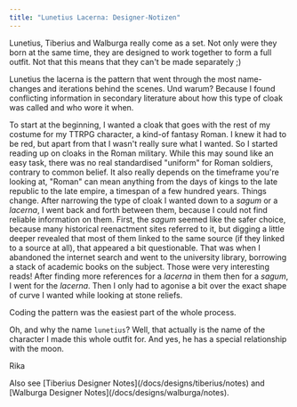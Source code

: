 ```yaml
---
title: "Lunetius Lacerna: Designer-Notizen"
---
```


<Note compact>Lunetius, Tiberius and Walburga really come as a set. Not only were they born at the same time, they are designed to work together to form a full outfit. Not that this means that they can't be made separately ;)</Note>

Lunetius the lacerna is the pattern that went through the most name-changes and iterations behind the scenes. Und warum? Because I found conflicting information in secondary literature about how this type of cloak was called and who wore it when.

To start at the beginning, I wanted a cloak that goes with the rest of my costume for my TTRPG character, a kind-of fantasy Roman. I knew it had to be red, but apart from that I wasn't really sure what I wanted. So I started reading up on cloaks in the Roman military. While this may sound like an easy task, there was no real standardised "uniform" for Roman soldiers, contrary to common belief. It also really depends on the timeframe you're looking at, "Roman" can mean anything from the days of kings to the late republic to the late empire, a timespan of a few hundred years. Things change. After narrowing the type of cloak I wanted down to a *sagum* or a *lacerna*, I went back and forth between them, because I could not find reliable information on them. First, the *sagum* seemed like the safer choice, because many historical reenactment sites referred to it, but digging a little deeper revealed that most of them linked to the same source (if they linked to a source at all), that appeared a bit questionable. That was when I abandoned the internet search and went to the university library, borrowing a stack of academic books on the subject. Those were very interesting reads! After finding more references for a *lacerna* in them then for a *sagum*, I went for the *lacerna*. Then I only had to agonise a bit over the exact shape of curve I wanted while looking at stone reliefs.

Coding the pattern was the easiest part of the whole process.

Oh, and why the name `lunetius`? Well, that actually is the name of the character I made this whole outfit for. And yes, he has a special relationship with the moon.

Rika

<Related compact>Also see \[Tiberius Designer Notes\](/docs/designs/tiberius/notes) and \[Walburga Designer Notes\](/docs/designs/walburga/notes).</Related>

